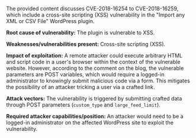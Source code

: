 The provided content discusses CVE-2018-16254 to CVE-2018-16259, which include a cross-site scripting (XSS) vulnerability in the "Import any XML or CSV File" WordPress plugin.

**Root cause of vulnerability:** The plugin is vulnerable to XSS.

**Weaknesses/vulnerabilities present:** Cross-site scripting (XSS).

**Impact of exploitation:** A remote attacker could execute arbitrary HTML and script code in a user's browser within the context of the vulnerable website. However, according to the comment on the blog, the vulnerable parameters are POST variables, which would require a logged-in administrator to knowingly submit malicious code via a form. This mitigates the possibility of an attacker tricking a user via a crafted link.

**Attack vectors:** The vulnerability is triggered by submitting crafted data through POST parameters (`custom_type` and `large_feed_limit`).

**Required attacker capabilities/position:** An attacker would need to be a logged-in administrator on the affected WordPress site to exploit the vulnerability.